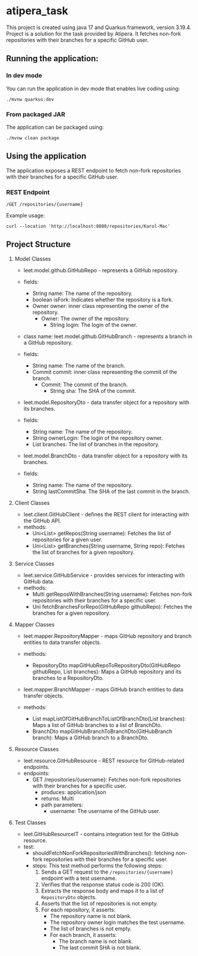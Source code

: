 # atipera_task
This project is created using java 17 and Quarkus framework, version 3.19.4.
Project is a solution for the task provided by Atipera.
It fetches non-fork repositories with their branches for a specific GitHub user.

## Running the application:
### In dev mode 
You can run the application in dev mode that enables live coding using:

```shell script
./mvnw quarkus:dev
```

### From packaged JAR
The application can be packaged using:

```shell script
./mvnw clean package
```

## Using the application
The application exposes a REST endpoint to fetch non-fork repositories
with their branches for a specific GitHub user.

### REST Endpoint
```curl
/GET /repositories/{username}
```
Example usage:
```shell
curl --location 'http://localhost:8080/repositories/Karol-Mac'
```

## Project Structure
1. Model Classes

   - leet.model.github.GitHubRepo - represents a GitHub repository.
   - fields:
       - String name: The name of the repository.
       - boolean isFork: Indicates whether the repository is a fork.
       - Owner owner: inner class representing the owner of the repository.
           - Owner: The owner of the repository.
             - String login: The login of the owner.
      
   - class name: leet.model.github.GitHubBranch - represents a branch in a GitHub repository.
   - fields:
      - String name: The name of the branch.
      - Commit commit: inner class representing the commit of the branch.
        - Commit: The commit of the branch.
          - String sha: The SHA of the commit.

   - leet.model.RepositoryDto - data transfer object for a repository with its branches.
   - fields:
     - String name: The name of the repository.
     - String ownerLogin: The login of the repository owner.
     - List<BranchDto> branches: The list of branches in the repository.

   - leet.model.BranchDto - data transfer object for a repository with its branches.
   - fields:
       - String name: The name of the repository.
       - String lastCommitSha: The SHA of the last commit in the branch.

2. Client Classes

   - leet.client.GitHubClient - defines the REST client for interacting with the GitHub API.
   - methods:
      - Uni<List<GitHubRepo>> getRepos(String username): Fetches the list of repositories for a given user.
      - Uni<List<GitHubBranch>> getBranches(String username, String repo): Fetches the list of branches for a given repository.

3. Service Classes

   - leet.service.GitHubService - provides services for interacting with GitHub data.
   - methods:
     - Multi<RepositoryDto> getReposWithBranches(String username): Fetches non-fork repositories with their branches for a specific user.
     - Uni<RepositoryDto> fetchBranchesForRepo(GitHubRepo githubRepo): Fetches the branches for a given repository.

4. Mapper Classes

    - leet.mapper.RepositoryMapper - maps GitHub repository and branch entities to data transfer objects.
    - methods:
      - RepositoryDto mapGitHubRepoToRepositoryDto(GitHubRepo githubRepo, List<GitHubBranch> branches):
        Maps a GitHub repository and its branches to a RepositoryDto.

    - leet.mapper.BranchMapper - maps GitHub branch entities to data transfer objects.
    - methods:
      - List<BranchDto> mapListOfGitHubBranchToListOfBranchDto(List<GitHubBranch> branches): Maps a list of GitHub branches to a list of BranchDto.
      - BranchDto mapGitHubBranchToBranchDto(GitHubBranch branch): Maps a GitHub branch to a BranchDto.

5. Resource Classes
   - leet.resource.GitHubResource - REST resource for GitHub-related endpoints.
   - endpoints:
     - GET /repositories/{username}: Fetches non-fork repositories with their branches for a specific user.
       - produces: application/json
       - returns: Multi<RepositoryDto>
       - path parameters:
         - username: The username of the GitHub user.

6. Test Classes
   - leet.GitHubResourceIT - contains integration test for the GitHub resource.
   - test:
     - shouldFetchNonForkRepositoriesWithBranches(): fetching non-fork repositories with their branches for a specific user.
     - steps:
       This test method performs the following steps:
       1. Sends a GET request to the `/repositories/{username}` endpoint with a test username.
       2. Verifies that the response status code is 200 (OK).
       3. Extracts the response body and maps it to a list of `RepositoryDto` objects.
       4. Asserts that the list of repositories is not empty.
       5. For each repository, it asserts:
           - The repository name is not blank.
           - The repository owner login matches the test username.
           - The list of branches is not empty.
           - For each branch, it asserts:
               - The branch name is not blank.
               - The last commit SHA is not blank.
